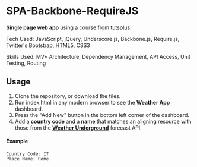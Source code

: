 # SPA-Backbone-RequireJS 

**Single page web app** using a course from [tutsplus](http://code.tutsplus.com/courses/building-javascript-web-apps). 

Tech Used: JavaScript, jQuery, Underscore.js, Backbone.js, Require.js, Twitter's Bootstrap, HTML5, CSS3

Skills Used: MV* Architecture, Dependency Management, API Access, Unit Testing, Routing

## Usage
1. Clone the repository, or download the files.
2. Run index.html in any modern browser to see the **Weather App** dashboard.
3. Press the "Add New" button in the bottom left corner of the dashboard.
4. Add a **country code** and a **name**  that matches an aligning resource with those from the **[Weather Underground](http://www.wunderground.com/weather/api/d/docs?d=data/forecast)** forecast API.

#### Example
```
Country Code: IT
Place Name: Rome
